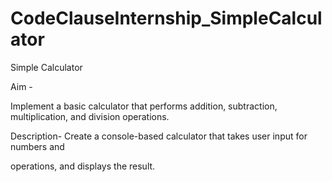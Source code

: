 # CodeClauseInternship_SimpleCalculator
Simple Calculator

Aim -

Implement a basic calculator that performs addition, subtraction, multiplication, and
division operations.

Description-
Create a console-based calculator that takes user input for numbers and

operations, and displays the result.
